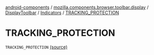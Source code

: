 [android-components](../../../index.md) / [mozilla.components.browser.toolbar.display](../../index.md) / [DisplayToolbar](../index.md) / [Indicators](index.md) / [TRACKING_PROTECTION](./-t-r-a-c-k-i-n-g_-p-r-o-t-e-c-t-i-o-n.md)

# TRACKING_PROTECTION

`TRACKING_PROTECTION` [(source)](https://github.com/mozilla-mobile/android-components/blob/master/components/browser/toolbar/src/main/java/mozilla/components/browser/toolbar/display/DisplayToolbar.kt#L79)